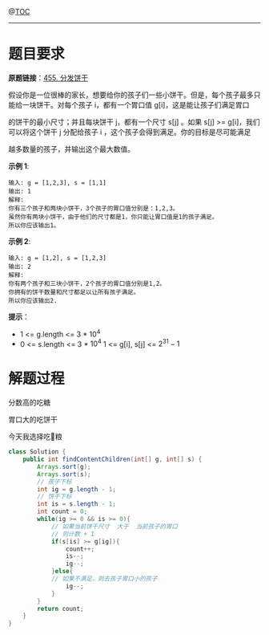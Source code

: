 @[TOC](目录🍪🙋‍♂️)

***

# 题目要求

**原题链接**：[455. 分发饼干](https://leetcode-cn.com/problems/assign-cookies/) 

假设你是一位很棒的家长，想要给你的孩子们一些小饼干。但是，每个孩子最多只能给一块饼干。对每个孩子 i，都有一个胃口值 g[i]，这是能让孩子们满足胃口

的饼干的最小尺寸；并且每块饼干 j，都有一个尺寸 s[j] 。如果 s[j] >= g[i]，我们可以将这个饼干 j 分配给孩子 i ，这个孩子会得到满足。你的目标是尽可能满足

越多数量的孩子，并输出这个最大数值。



**示例 1**:

```
输入: g = [1,2,3], s = [1,1]
输出: 1
解释: 
你有三个孩子和两块小饼干，3个孩子的胃口值分别是：1,2,3。
虽然你有两块小饼干，由于他们的尺寸都是1，你只能让胃口值是1的孩子满足。
所以你应该输出1。
```

**示例 2**:

```
输入: g = [1,2], s = [1,2,3]
输出: 2
解释: 
你有两个孩子和三块小饼干，2个孩子的胃口值分别是1,2。
你拥有的饼干数量和尺寸都足以让所有孩子满足。
所以你应该输出2.
```

**提示**：

- 1 <= g.length <= 3 * $10^4$
- 0 <= s.length <= 3 * $10^4$
  1 <= g[i], s[j] <= $2^{31} - 1$

# 解题过程

分数高的吃糖

胃口大的吃饼干

今天我选择吃:dog:粮

```java
class Solution {
    public int findContentChildren(int[] g, int[] s) {
        Arrays.sort(g);
        Arrays.sort(s);
        // 孩子下标
        int ig = g.length - 1;
        // 饼干下标
        int is = s.length - 1;
        int count = 0;
        while(ig >= 0 && is >= 0){
            // 如果当前饼干尺寸  大于  当前孩子的胃口
            // 则计数 + 1
            if(s[is] >= g[ig]){
                count++;
                is--;
                ig--;
            }else{
            // 如果不满足，则去孩子胃口小的孩子
                ig--;
            }
        }
        return count;
    }
}
```

